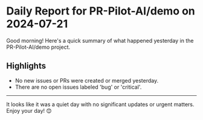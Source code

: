 # Daily Report for PR-Pilot-AI/demo on 2024-07-21

Good morning! Here's a quick summary of what happened yesterday in the PR-Pilot-AI/demo project.

## Highlights
- No new issues or PRs were created or merged yesterday.
- There are no open issues labeled 'bug' or 'critical'.

---

It looks like it was a quiet day with no significant updates or urgent matters. Enjoy your day! 😊